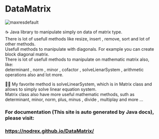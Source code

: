 # DataMatrix

![maxresdefault](https://user-images.githubusercontent.com/6556678/231886208-ed388e69-ba38-4535-8569-510191dd46bd.jpg)

☕ Java library to manipulate simply on data of matrix type.\
There is lot of usefull methods like resize, insert , remove, sort and lot of other methods.\
Usefull methods to manipulate with diagonals. For example you can create block diagonal matrix.\
There is lot of usefull methods to manipulate on mathematic matrix also, like:\
determinant , norm , minor , cofactor , solveLienarSystem , arithmetic operations also and lot more.

 👨‍💻 My favorite method is solveLinearSystem, which is in Matrix class and allows to simply solve linear equation system. \
 Matrix class also have more useful mathematic methods, suth as determinant, minor, norm, plus, minus , divide , multiplay and more ...

 ### For documentation (This site is auto generated by Java docs), please visit: 
 ### https://nodrex.github.io/DataMatrix/
